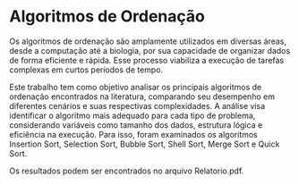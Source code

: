 # Algoritmos de Ordenação

Os algoritmos de ordenação são amplamente utilizados em diversas áreas, desde a computação até a biologia, por sua capacidade de organizar dados de forma eficiente e rápida. Esse processo viabiliza a execução de tarefas complexas em curtos períodos de tempo. 

Este trabalho tem como objetivo analisar os principais algoritmos de ordenação encontrados na literatura, comparando seu desempenho em diferentes cenários e suas respectivas complexidades. A análise visa identificar o algoritmo mais adequado para cada tipo de problema, considerando variáveis como tamanho dos dados, estrutura lógica e eficiência na execução. Para isso, foram examinados os algoritmos Insertion Sort, Selection Sort, Bubble Sort, Shell Sort, Merge Sort e Quick Sort. 

Os resultados podem ser encontrados no arquivo Relatorio.pdf.
